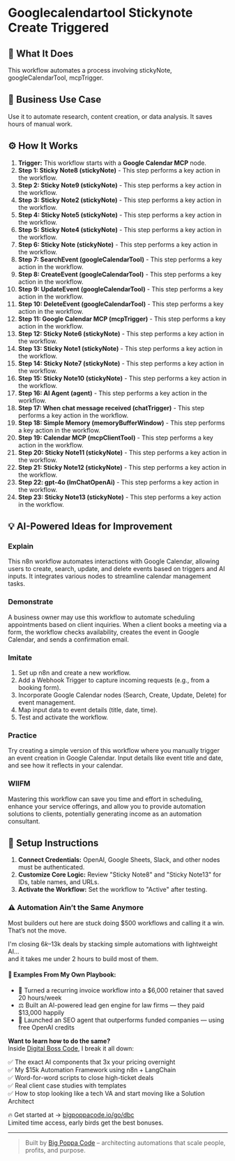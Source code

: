 # Googlecalendartool Stickynote Create Triggered

## 🚀 What It Does
This workflow automates a process involving stickyNote, googleCalendarTool, mcpTrigger.

## 💼 Business Use Case
Use it to automate research, content creation, or data analysis. It saves hours of manual work.

## ⚙️ How It Works
1.  **Trigger:** This workflow starts with a **Google Calendar MCP** node.
2. **Step 1: Sticky Note8 (stickyNote)** - This step performs a key action in the workflow.
3. **Step 2: Sticky Note9 (stickyNote)** - This step performs a key action in the workflow.
4. **Step 3: Sticky Note2 (stickyNote)** - This step performs a key action in the workflow.
5. **Step 4: Sticky Note5 (stickyNote)** - This step performs a key action in the workflow.
6. **Step 5: Sticky Note4 (stickyNote)** - This step performs a key action in the workflow.
7. **Step 6: Sticky Note (stickyNote)** - This step performs a key action in the workflow.
8. **Step 7: SearchEvent (googleCalendarTool)** - This step performs a key action in the workflow.
9. **Step 8: CreateEvent (googleCalendarTool)** - This step performs a key action in the workflow.
10. **Step 9: UpdateEvent (googleCalendarTool)** - This step performs a key action in the workflow.
11. **Step 10: DeleteEvent (googleCalendarTool)** - This step performs a key action in the workflow.
12. **Step 11: Google Calendar MCP (mcpTrigger)** - This step performs a key action in the workflow.
13. **Step 12: Sticky Note6 (stickyNote)** - This step performs a key action in the workflow.
14. **Step 13: Sticky Note1 (stickyNote)** - This step performs a key action in the workflow.
15. **Step 14: Sticky Note7 (stickyNote)** - This step performs a key action in the workflow.
16. **Step 15: Sticky Note10 (stickyNote)** - This step performs a key action in the workflow.
17. **Step 16: AI Agent (agent)** - This step performs a key action in the workflow.
18. **Step 17: When chat message received (chatTrigger)** - This step performs a key action in the workflow.
19. **Step 18: Simple Memory (memoryBufferWindow)** - This step performs a key action in the workflow.
20. **Step 19: Calendar MCP (mcpClientTool)** - This step performs a key action in the workflow.
21. **Step 20: Sticky Note11 (stickyNote)** - This step performs a key action in the workflow.
22. **Step 21: Sticky Note12 (stickyNote)** - This step performs a key action in the workflow.
23. **Step 22: gpt-4o (lmChatOpenAi)** - This step performs a key action in the workflow.
24. **Step 23: Sticky Note13 (stickyNote)** - This step performs a key action in the workflow.

## 💡 AI-Powered Ideas for Improvement
### Explain
This n8n workflow automates interactions with Google Calendar, allowing users to create, search, update, and delete events based on triggers and AI inputs. It integrates various nodes to streamline calendar management tasks.

### Demonstrate
A business owner may use this workflow to automate scheduling appointments based on client inquiries. When a client books a meeting via a form, the workflow checks availability, creates the event in Google Calendar, and sends a confirmation email.

### Imitate
1. Set up n8n and create a new workflow.
2. Add a Webhook Trigger to capture incoming requests (e.g., from a booking form).
3. Incorporate Google Calendar nodes (Search, Create, Update, Delete) for event management.
4. Map input data to event details (title, date, time).
5. Test and activate the workflow.

### Practice
Try creating a simple version of this workflow where you manually trigger an event creation in Google Calendar. Input details like event title and date, and see how it reflects in your calendar.

### WIIFM
Mastering this workflow can save you time and effort in scheduling, enhance your service offerings, and allow you to provide automation solutions to clients, potentially generating income as an automation consultant.

## 🔧 Setup Instructions
1. **Connect Credentials:** OpenAI, Google Sheets, Slack, and other nodes must be authenticated.
2. **Customize Core Logic:** Review "Sticky Note8" and "Sticky Note13" for IDs, table names, and URLs.
3. **Activate the Workflow:** Set the workflow to "Active" after testing.

### ⚠️ Automation Ain’t the Same Anymore

Most builders out here are stuck doing $500 workflows and calling it a win.  
That’s not the move.  

I'm closing $6k–$13k deals by stacking simple automations with lightweight AI...  
and it takes me under 2 hours to build most of them.

#### 🧠 Examples From My Own Playbook:
- 🔁 Turned a recurring invoice workflow into a $6,000 retainer that saved 20 hours/week  
- ⚖️ Built an AI-powered lead gen engine for law firms — they paid $13,000 happily  
- 🚀 Launched an SEO agent that outperforms funded companies — using free OpenAI credits  

**Want to learn how to do the same?**  
Inside [Digital Boss Code](https://bigpoppacode.io/go/dbc), I break it all down:

✅ The exact AI components that 3x your pricing overnight  
✅ My $15k Automation Framework using n8n + LangChain  
✅ Word-for-word scripts to close high-ticket deals  
✅ Real client case studies with templates  
✅ How to stop looking like a tech VA and start moving like a Solution Architect  

🔥 Get started at → [bigpoppacode.io/go/dbc](https://bigpoppacode.io/go/dbc)  
Limited time access, early birds get the best bonuses.

---
> Built by [Big Poppa Code](https://bigpoppacode.io) – architecting automations that scale people, profits, and purpose.
